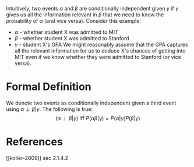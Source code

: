 Intuitively, two events $\alpha$ and $\beta$ are conditionally independent given $\gamma$ if $\gamma$ gives us all the information relevant in $\beta$ that we need to know the probability of $\alpha$ (and vice versa). Consider this example:
- $\alpha$ - whether student X was admitted to MIT
- $\beta$ - whether student X was admitted to Stanford
- $\gamma$ - student X's GPA
We might reasonably assume that the GPA captures all the relevant information for us to deduce X's chances of getting into MIT even if we know whether they were admitted to Stanford (or vice versa).

# Formal Definition
We denote two events as conditionally independent given a third event using $\alpha \perp \beta \vert \gamma$. The following is true:
$$
(\alpha \perp \beta \vert \gamma) \text{ iff } P(\alpha\beta\vert\gamma) = P(\alpha\vert\gamma)P(\beta\vert\gamma) 
$$


# References
[[koller-2009]] sec 2.1.4.2